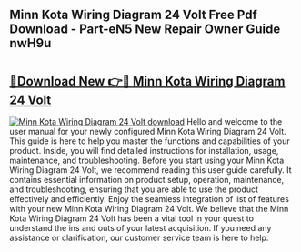## Minn Kota Wiring Diagram 24 Volt Free Pdf Download - Part-eN5 New Repair Owner Guide nwH9u

# <h2><a href="http://dfqnt4.blite.top/?on=Minn+Kota+Wiring+Diagram+24+Volt">🔗Download New 👉🔴 Minn Kota Wiring Diagram 24 Volt</a></h2>

[![Minn Kota Wiring Diagram 24 Volt download](https://i.imgur.com/lujVjoI.png)](http://dfqnt4.blite.top/?on=Minn+Kota+Wiring+Diagram+24+Volt)
Hello and welcome to the user manual for your newly configured Minn Kota Wiring Diagram 24 Volt. This guide is here to help you master the functions and capabilities of your product. Inside, you will find detailed instructions for installation, usage, maintenance, and troubleshooting. Before you start using your Minn Kota Wiring Diagram 24 Volt, we recommend reading this user guide carefully. It contains essential information on product setup, operation, maintenance, and troubleshooting, ensuring that you are able to use the product effectively and efficiently. Enjoy the seamless integration of list of features with your new Minn Kota Wiring Diagram 24 Volt. We believe that the Minn Kota Wiring Diagram 24 Volt has been a vital tool in your quest to understand the ins and outs of your latest acquisition. If you need any assistance or clarification, our customer service team is here to help.
